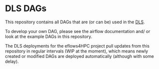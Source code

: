 # DLS DAGs

This repository contains all DAGs that are (or can be) used in the [DLS](https://github.com/eflows4hpc/data-logistics-service).

To develop your own DAG, please see the airflow documentation and/ or look at the example DAGs in this repository.

The DLS deployments for the eflows4HPC project pull updates from this repository in regular intervals (WIP at the moment), which means newly created or modified DAGs are deployed automatically (although with some delay).
